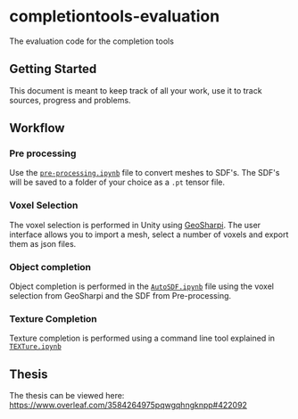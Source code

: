 # completiontools-evaluation
The evaluation code for the completion tools

## Getting Started
This document is meant to keep track of all your work, use it to track sources, progress and problems.

## Workflow

### Pre processing
Use the [`pre-processing.ipynb`](pre-processing.ipynb) file to convert meshes to SDF's. The SDF's will be saved to a folder of your choice as a `.pt` tensor file.

### Voxel Selection
The voxel selection is performed in Unity using [GeoSharpi](https://github.com/JelleKUL/GeoSharpi). The user interface allows you to import a mesh, select a number of voxels and export them as json files.

### Object completion
Object completion is performed in the [`AutoSDF.ipynb`](AutoSDF.ipynb) file using the voxel selection from GeoSharpi and the SDF from Pre-processing.

### Texture Completion
Texture completion is performed using a command line tool explained in [`TEXTure.ipynb`](TEXTure.ipynb)

## Thesis
The thesis can be viewed here:
https://www.overleaf.com/3584264975pqwgqhngknpp#422092

